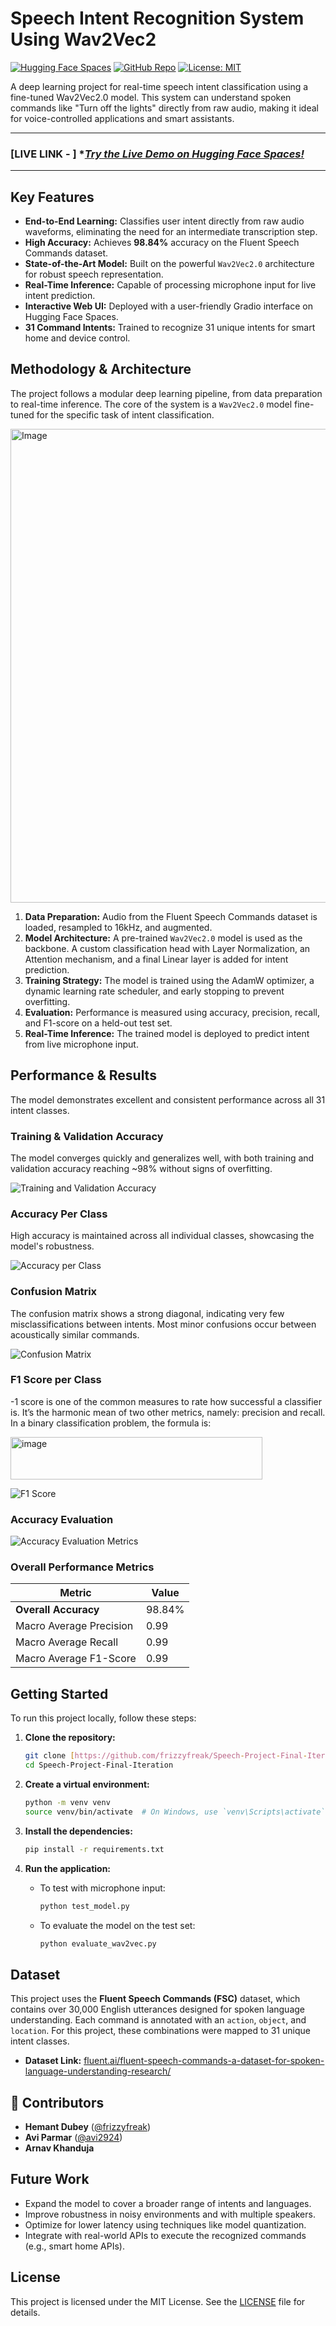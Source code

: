 # Speech Intent Recognition System Using Wav2Vec2

[![Hugging Face Spaces](https://img.shields.io/badge/%F0%9F%A4%97%20Hugging%20Face-Spaces-blue)](https://huggingface.co/spaces/avi292423/Speech-Intent-Recognition)
[![GitHub Repo](https://img.shields.io/badge/GitHub-Repository-informational)](https://github.com/avi2924/Speech-Project-Final-Iteration)
[![License: MIT](https://img.shields.io/badge/License-MIT-yellow.svg)](https://opensource.org/licenses/MIT)

A deep learning project for real-time speech intent classification using a fine-tuned Wav2Vec2.0 model. This system can understand spoken commands like "Turn off the lights" directly from raw audio, making it ideal for voice-controlled applications and smart assistants.

---

### **[LIVE LINK - ]** **[Try the Live Demo on Hugging Face Spaces!](https://huggingface.co/spaces/Frizzyfreak/Speech-Intent-Recognition)*

---

##  Key Features

* **End-to-End Learning:** Classifies user intent directly from raw audio waveforms, eliminating the need for an intermediate transcription step.
* **High Accuracy:** Achieves **98.84%** accuracy on the Fluent Speech Commands dataset.
* **State-of-the-Art Model:** Built on the powerful `Wav2Vec2.0` architecture for robust speech representation.
* **Real-Time Inference:** Capable of processing microphone input for live intent prediction.
* **Interactive Web UI:** Deployed with a user-friendly Gradio interface on Hugging Face Spaces.
* **31 Command Intents:** Trained to recognize 31 unique intents for smart home and device control.

##  Methodology & Architecture

The project follows a modular deep learning pipeline, from data preparation to real-time inference. The core of the system is a `Wav2Vec2.0` model fine-tuned for the specific task of intent classification.

<img width="1559" height="758" alt="Image" src="https://github.com/user-attachments/assets/7b851f50-13e4-4e91-9406-a699346a52c1" />

1.  **Data Preparation:** Audio from the Fluent Speech Commands dataset is loaded, resampled to 16kHz, and augmented.
2.  **Model Architecture:** A pre-trained `Wav2Vec2.0` model is used as the backbone. A custom classification head with Layer Normalization, an Attention mechanism, and a final Linear layer is added for intent prediction.
3.  **Training Strategy:** The model is trained using the AdamW optimizer, a dynamic learning rate scheduler, and early stopping to prevent overfitting.
4.  **Evaluation:** Performance is measured using accuracy, precision, recall, and F1-score on a held-out test set.
5.  **Real-Time Inference:** The trained model is deployed to predict intent from live microphone input.

##  Performance & Results

The model demonstrates excellent and consistent performance across all 31 intent classes.

### Training & Validation Accuracy
The model converges quickly and generalizes well, with both training and validation accuracy reaching ~98% without signs of overfitting.

![Training and Validation Accuracy](./output/accuracy_plot.png)

### Accuracy Per Class
High accuracy is maintained across all individual classes, showcasing the model's robustness.

![Accuracy per Class](./output/accuracy_per_class.png)

### Confusion Matrix
The confusion matrix shows a strong diagonal, indicating very few misclassifications between intents. Most minor confusions occur between acoustically similar commands.

![Confusion Matrix](./output/confusion_matrix.png)

### F1 Score per Class
-1 score is one of the common measures to rate how successful a classifier is. It’s the harmonic mean of two other metrics, namely: precision and recall. In a binary classification problem, the formula is:

<img width="403" height="68" alt="image" src="https://github.com/user-attachments/assets/2404fcc7-d068-4cdc-9c74-dfa9abb281c2" />

![F1 Score](./output/f1_score_per_class.png)

### Accuracy Evaluation 

![Accuracy Evaluation Metrics](./output/accuracy_evaluation.png)


### Overall Performance Metrics

| Metric                  | Value  |
| ----------------------- | ------ |
| **Overall Accuracy** | 98.84% |
| Macro Average Precision | 0.99   |
| Macro Average Recall    | 0.99   |
| Macro Average F1-Score  | 0.99   |

## Getting Started

To run this project locally, follow these steps:

1.  **Clone the repository:**
    ```bash
    git clone [https://github.com/frizzyfreak/Speech-Project-Final-Iteration.git](https://github.com/frizzyfreak/Speech-Project-Final-Iteration.git)
    cd Speech-Project-Final-Iteration
    ```

2.  **Create a virtual environment:**
    ```bash
    python -m venv venv
    source venv/bin/activate  # On Windows, use `venv\Scripts\activate`
    ```

3.  **Install the dependencies:**
    ```bash
    pip install -r requirements.txt
    ```

4.  **Run the application:**
    * To test with microphone input:
        ```bash
        python test_model.py
        ```
    * To evaluate the model on the test set:
        ```bash
        python evaluate_wav2vec.py
        ```

##  Dataset

This project uses the **Fluent Speech Commands (FSC)** dataset, which contains over 30,000 English utterances designed for spoken language understanding. Each command is annotated with an `action`, `object`, and `location`. For this project, these combinations were mapped to 31 unique intent classes.

-   **Dataset Link:** [fluent.ai/fluent-speech-commands-a-dataset-for-spoken-language-understanding-research/](https://fluent.ai/fluent-speech-commands-a-dataset-for-spoken-language-understanding-research/)

## 👥 Contributors

* **Hemant Dubey** ([@frizzyfreak](https://github.com/frizzyfreak))
* **Avi Parmar** ([@avi2924](https://github.com/avi2924))
* **Arnav Khanduja**


##  Future Work

-   Expand the model to cover a broader range of intents and languages.
-   Improve robustness in noisy environments and with multiple speakers.
-   Optimize for lower latency using techniques like model quantization.
-   Integrate with real-world APIs to execute the recognized commands (e.g., smart home APIs).

##  License

This project is licensed under the MIT License. See the [LICENSE](LICENSE) file for details.

